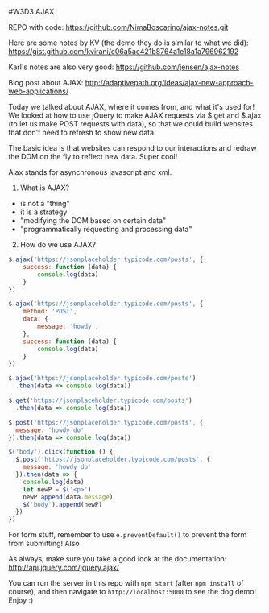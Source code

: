 #W3D3 AJAX

REPO with code: https://github.com/NimaBoscarino/ajax-notes.git

Here are some notes by KV (the demo they do is similar to what we did): https://gist.github.com/kvirani/c06a5ac421b8764a1e18a1a796962192

Karl's notes are also very good: https://github.com/jensen/ajax-notes

Blog post about AJAX: http://adaptivepath.org/ideas/ajax-new-approach-web-applications/

Today we talked about AJAX, where it comes from, and what it's used for! We looked at how to use jQuery to make AJAX requests via $.get and $.ajax (to let us make POST requests with data), so that we could build websites that don't need to refresh to show new data.

The basic idea is that websites can respond to our interactions and redraw the DOM on the fly to reflect new data. Super cool!

Ajax stands for asynchronous javascript and xml.

1. What is AJAX?
  - is not a "thing"
  - it is a strategy
  - "modifying the DOM based on certain data"
  - "programmatically requesting and processing data"

2. How do we use AJAX?

```js
$.ajax('https://jsonplaceholder.typicode.com/posts', {
	success: function (data) {
		console.log(data)
	}
})
```

```js
$.ajax('https://jsonplaceholder.typicode.com/posts', {
	method: 'POST',
	data: {
    	message: 'howdy',
	},
	success: function (data) {
		console.log(data)
	}
})
```

```js
$.ajax('https://jsonplaceholder.typicode.com/posts')
  .then(data => console.log(data))

$.get('https://jsonplaceholder.typicode.com/posts')
  .then(data => console.log(data))

$.post('https://jsonplaceholder.typicode.com/posts', {
  message: 'howdy do'
}).then(data => console.log(data))
```

```js
$('body').click(function () {
  $.post('https://jsonplaceholder.typicode.com/posts', {
    message: 'howdy do'
  }).then(data => {
    console.log(data)
    let newP = $('<p>')
    newP.append(data.message)
    $('body').append(newP)
  })
})
```

For form stuff, remember to use `e.preventDefault()` to prevent the form from submitting! Also

As always, make sure you take a good look at the documentation: http://api.jquery.com/jquery.ajax/

You can run the server in this repo with `npm start` (after `npm install` of course), and then navigate to `http://localhost:5000` to see the dog demo! Enjoy :)